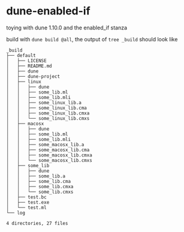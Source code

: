 # dune-enabled-if
toying with dune 1.10.0 and the enabled_if stanza

build with `dune build @all`, the output of `tree _build` should look like
```
_build
├── default
│   ├── LICENSE
│   ├── README.md
│   ├── dune
│   ├── dune-project
│   ├── linux
│   │   ├── dune
│   │   ├── some_lib.ml
│   │   ├── some_lib.mli
│   │   ├── some_linux_lib.a
│   │   ├── some_linux_lib.cma
│   │   ├── some_linux_lib.cmxa
│   │   └── some_linux_lib.cmxs
│   ├── macosx
│   │   ├── dune
│   │   ├── some_lib.ml
│   │   ├── some_lib.mli
│   │   ├── some_macosx_lib.a
│   │   ├── some_macosx_lib.cma
│   │   ├── some_macosx_lib.cmxa
│   │   └── some_macosx_lib.cmxs
│   ├── some_lib
│   │   ├── dune
│   │   ├── some_lib.a
│   │   ├── some_lib.cma
│   │   ├── some_lib.cmxa
│   │   └── some_lib.cmxs
│   ├── test.bc
│   ├── test.exe
│   └── test.ml
└── log

4 directories, 27 files
```
